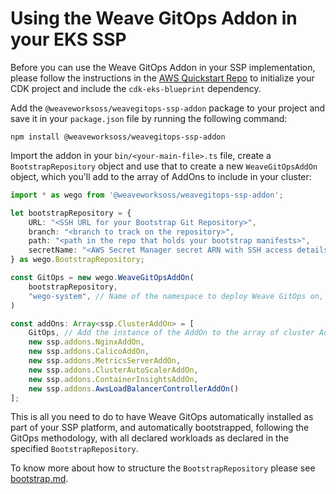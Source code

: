 # Using the Weave GitOps Addon in your EKS SSP

Before you can use the Weave GitOps Addon in your SSP implementation, please follow the instructions in the [AWS Quickstart Repo](https://github.com/aws-quickstart/quickstart-ssp-amazon-eks) to initialize your CDK project and include the `cdk-eks-blueprint` dependency.

Add the `@weaveworksoss/weavegitops-ssp-addon` package to your project and save it in your `package.json` file by running the following command:

```shell
npm install @weaveworksoss/weavegitops-ssp-addon
```

Import the addon in your `bin/<your-main-file>.ts` file, create a `BootstrapRepository` object and use that to create a new `WeaveGitOpsAddOn` object, which you'll add to the array of AddOns to include in your cluster:

```typescript
import * as wego from '@weaveworksoss/weavegitops-ssp-addon';

let bootstrapRepository = {
    URL: "<SSH URL for your Bootstrap Git Repository>",
    branch: "<branch to track on the repository>",
    path: "<path in the repo that holds your bootstrap manifests>",
    secretName: "<AWS Secret Manager secret ARN with SSH access details>",
} as wego.BootstrapRepository;

const GitOps = new wego.WeaveGitOpsAddOn(
    bootstrapRepository,
    "wego-system", // Name of the namespace to deploy Weave GitOps on, wego-system is default
)

const addOns: Array<ssp.ClusterAddOn> = [
    GitOps, // Add the instance of the AddOn to the array of cluster AddOns you wish to install
    new ssp.addons.NginxAddOn,
    new ssp.addons.CalicoAddOn,
    new ssp.addons.MetricsServerAddOn,
    new ssp.addons.ClusterAutoScalerAddOn,
    new ssp.addons.ContainerInsightsAddOn,
    new ssp.addons.AwsLoadBalancerControllerAddOn()
];
```
This is all you need to do to have Weave GitOps automatically installed as part of your SSP platform, and automatically bootstrapped, following the GitOps methodology, with all declared workloads as declared in the specified `BootstrapRepository`.

To know more about how to structure the `BootstrapRepository` please see [bootstrap.md](bootstrap.md).